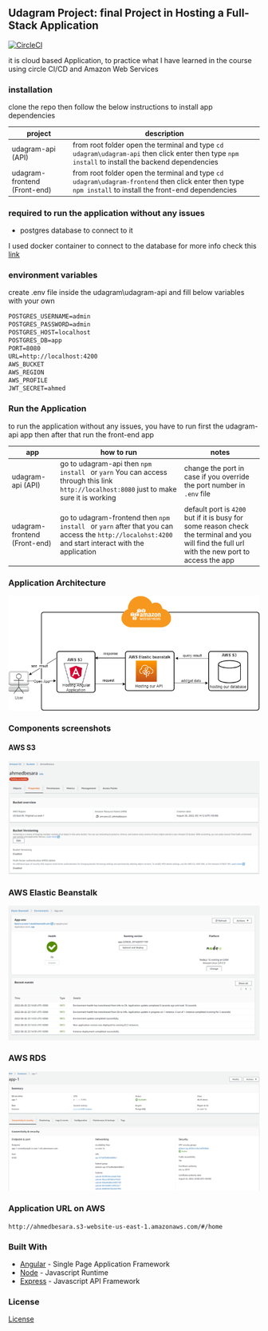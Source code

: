 ## Udagram Project: final Project in Hosting a Full-Stack Application

[![CircleCI](https://circleci.com/gh/BeSaRa/udagram.svg?style=svg)](https://circleci.com/gh/BeSaRa/udagram)

it is cloud based Application, to practice what I have learned in the course using circle CI/CD and Amazon Web Services

### installation

clone the repo then follow the below instructions to install app dependencies

| project                      | description                                                                                                                                              |
|------------------------------|----------------------------------------------------------------------------------------------------------------------------------------------------------|
| udagram-api (API)            | from root folder open the terminal and type `cd udagram\udagram-api` then click enter then type `npm install` to install the backend dependencies        |
| udagram-frontend (Front-end) | from root folder open the terminal and type `cd udagram\udagram-frontend` then click enter then type `npm install` to install the front-end dependencies |

### required to run the application without any issues

* postgres database to connect to it

I used docker container to connect to the database for more info check
this [link](https://hub.docker.com/_/postgres "postgres DOCKER OFFICIAL IMAGE")

### environment variables

create .env file inside the udagram\udagram-api and fill below variables with your own

```
POSTGRES_USERNAME=admin
POSTGRES_PASSWORD=admin
POSTGRES_HOST=localhost
POSTGRES_DB=app
PORT=8080
URL=http://localhost:4200
AWS_BUCKET 
AWS_REGION
AWS_PROFILE
JWT_SECRET=ahmed
```

### Run the Application

to run the application without any issues, you have to run first the udagram-api app then after that run the front-end
app

| app                          | how to run                                                                                                                                         | notes                                                                                                                                          |
|------------------------------|----------------------------------------------------------------------------------------------------------------------------------------------------|------------------------------------------------------------------------------------------------------------------------------------------------|
| udagram-api (API)            | go to udagram-api then `npm install ` or `yarn` You can access through this link `http://localhost:8080` just to make sure it is working           | change the port in case if you override the port number in `.env` file                                                                         |
| udagram-frontend (Front-end) | go to udagram-frontend then `npm install ` or `yarn` after that you can access the `http://localohst:4200` and start interact with the application | default port is `4200` but if it is busy for some reason check the terminal and you will find the full url with the new port to access the app |

### Application Architecture

![this is application components](images/archtiechture.png "Application Architecture")

### Components screenshots

#### AWS S3

![AWS S3](images/s3.png "S3")

### AWS Elastic Beanstalk

![AWS EB](images/eb.png "EB")

### AWS RDS

![AWS RDS](images/rds.png "RDS")

### Application URL on AWS 

`http://ahmedbesara.s3-website-us-east-1.amazonaws.com/#/home`

### Built With

- [Angular](https://angular.io/) - Single Page Application Framework
- [Node](https://nodejs.org) - Javascript Runtime
- [Express](https://expressjs.com/) - Javascript API Framework

### License

[License](LICENSE.txt)
